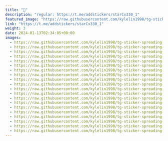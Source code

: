 ```yaml
---
title: "💞"
description: "regular: https://t.me/addstickers/starCx330_1"
featured_image: "https://raw.githubusercontent.com/kylelin1998/tg-sticker-spreading-worldwide-images/main/img/0fbb7103-a139-48e1-97c8-63da44a689c4.jpg"
link: "https://t.me/addstickers/starCx330_1"
weight: 3
date: 2024-01-13T02:34:05+08:00
images:
  - https://raw.githubusercontent.com/kylelin1998/tg-sticker-spreading-worldwide-images/main/img/0fbb7103-a139-48e1-97c8-63da44a689c4.jpg
  - https://raw.githubusercontent.com/kylelin1998/tg-sticker-spreading-worldwide-images/main/img/70fa14b4-74b1-48bb-b3ee-c27fde4e6c7f.jpg
  - https://raw.githubusercontent.com/kylelin1998/tg-sticker-spreading-worldwide-images/main/img/d1cca796-2014-41c2-a9a2-9677f8aa1cf0.jpg
  - https://raw.githubusercontent.com/kylelin1998/tg-sticker-spreading-worldwide-images/main/img/63e64b23-aae5-4c58-a24f-c84719f71a49.jpg
  - https://raw.githubusercontent.com/kylelin1998/tg-sticker-spreading-worldwide-images/main/img/8f130fad-fe51-4651-b6d8-3d45b79ccf33.jpg
  - https://raw.githubusercontent.com/kylelin1998/tg-sticker-spreading-worldwide-images/main/img/7c019737-8bc2-4f79-9340-d6b7fdc9677b.jpg
  - https://raw.githubusercontent.com/kylelin1998/tg-sticker-spreading-worldwide-images/main/img/c00f5199-b3b9-4a48-897e-cecf166c9e17.jpg
  - https://raw.githubusercontent.com/kylelin1998/tg-sticker-spreading-worldwide-images/main/img/5d2d09ff-2b64-4c81-80bd-a5355f5fe550.jpg
  - https://raw.githubusercontent.com/kylelin1998/tg-sticker-spreading-worldwide-images/main/img/18445eff-eb68-4f80-a28e-5ecdea1d506c.jpg
  - https://raw.githubusercontent.com/kylelin1998/tg-sticker-spreading-worldwide-images/main/img/e75d004f-d15e-4ef1-9a4b-57455f64e48a.jpg
  - https://raw.githubusercontent.com/kylelin1998/tg-sticker-spreading-worldwide-images/main/img/e8a193c9-af64-47b3-9b5a-87885bc256f5.jpg
  - https://raw.githubusercontent.com/kylelin1998/tg-sticker-spreading-worldwide-images/main/img/0041ffb1-346a-40ba-8a51-f5f9a7d936e2.jpg
  - https://raw.githubusercontent.com/kylelin1998/tg-sticker-spreading-worldwide-images/main/img/7afe6554-3e31-4497-9d46-21afe9f43425.jpg
  - https://raw.githubusercontent.com/kylelin1998/tg-sticker-spreading-worldwide-images/main/img/27b4905e-c825-4e4e-86c7-589acc8377a1.jpg
  - https://raw.githubusercontent.com/kylelin1998/tg-sticker-spreading-worldwide-images/main/img/3937bde8-604d-432d-baa1-695785bc2716.jpg
  - https://raw.githubusercontent.com/kylelin1998/tg-sticker-spreading-worldwide-images/main/img/d1ece358-d081-49a9-80d5-99c64b88e99c.jpg
  - https://raw.githubusercontent.com/kylelin1998/tg-sticker-spreading-worldwide-images/main/img/6c3fcd62-5186-42f2-8431-d4afc33d75a6.jpg
  - https://raw.githubusercontent.com/kylelin1998/tg-sticker-spreading-worldwide-images/main/img/a57474b1-d5c7-4a21-aa65-ac7adce68b71.jpg
  - https://raw.githubusercontent.com/kylelin1998/tg-sticker-spreading-worldwide-images/main/img/bc3546f8-72b3-42c0-a52c-8ffca8613912.jpg
  - https://raw.githubusercontent.com/kylelin1998/tg-sticker-spreading-worldwide-images/main/img/2981d5bd-174b-4c9c-9d24-5c39e3320f9c.jpg
---
```


